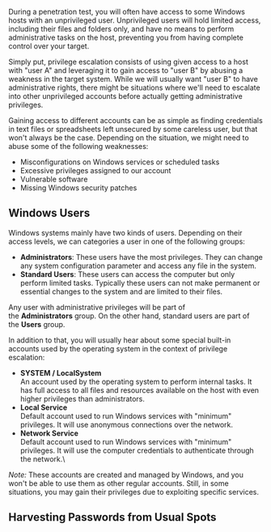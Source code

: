 During a penetration test, you will often have access to some Windows hosts with an unprivileged user. Unprivileged users will hold limited access, including their files and folders only, and have no means to perform administrative tasks on the host, preventing you from having complete control over your target.

Simply put, privilege escalation consists of using given access to a host with "user A" and leveraging it to gain access to "user B" by abusing a weakness in the target system. While we will usually want "user B" to have administrative rights, there might be situations where we'll need to escalate into other unprivileged accounts before actually getting administrative privileges.

Gaining access to different accounts can be as simple as finding credentials in text files or spreadsheets left unsecured by some careless user, but that won't always be the case. Depending on the situation, we might need to abuse some of the following weaknesses:
- Misconfigurations on Windows services or scheduled tasks
- Excessive privileges assigned to our account
- Vulnerable software
- Missing Windows security patches

## Windows Users
Windows systems mainly have two kinds of users. Depending on their access levels, we can categories a user in one of the following groups:
- **Administrators**: These users have the most privileges. They can change any system configuration parameter and access any file in the system.
- **Standard Users**: These users can access the computer but only perform limited tasks. Typically these users can not make permanent or essential changes to the system and are limited to their files.

Any user with administrative privileges will be part of the **Administrators** group. On the other hand, standard users are part of the **Users** group. 

In addition to that, you will usually hear about some special built-in accounts used by the operating system in the context of privilege escalation:
- **SYSTEM / LocalSystem**  
An account used by the operating system to perform internal tasks. It has full access to all files and resources available on the host with even higher privileges than administrators.  
- **Local Service**  
Default account used to run Windows services with "minimum" privileges. It will use anonymous connections over the network.  
- **Network Service**  
Default account used to run Windows services with "minimum" privileges. It will use the computer credentials to authenticate through the network.\

*Note:*
	These accounts are created and managed by Windows, and you won't be able to use them as other regular accounts. Still, in some situations, you may gain their privileges due to exploiting specific services.

## **Harvesting Passwords from Usual Spots**